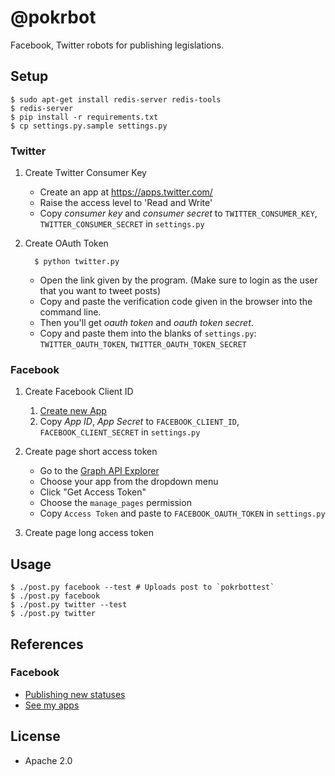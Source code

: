 # @pokrbot

Facebook, Twitter robots for publishing legislations.

## Setup

    $ sudo apt-get install redis-server redis-tools
    $ redis-server
    $ pip install -r requirements.txt
    $ cp settings.py.sample settings.py

### Twitter

1. Create Twitter Consumer Key
    - Create an app at <https://apps.twitter.com/>
    - Raise the access level to 'Read and Write'
    - Copy *consumer key* and *consumer secret* to `TWITTER_CONSUMER_KEY`, `TWITTER_CONSUMER_SECRET` in `settings.py`

2. Create OAuth Token

         $ python twitter.py

     - Open the link given by the program. (Make sure to login as the user that you want to tweet posts)
     - Copy and paste the verification code given in the browser into the command line.<br>
     - Then you'll get *oauth token* and *oauth token secret*.
     - Copy and paste them into the blanks of `settings.py`: `TWITTER_OAUTH_TOKEN`, `TWITTER_OAUTH_TOKEN_SECRET`

### Facebook

1. Create Facebook Client ID
    1. [Create new App](https://developers.facebook.com/quickstarts/?platform=web)
    2. Copy *App ID*, *App Secret* to `FACEBOOK_CLIENT_ID`, `FACEBOOK_CLIENT_SECRET` in `settings.py`

1. Create page short access token
    - Go to the [Graph API Explorer](http://developers.facebook.com/tools/explorer/)
    - Choose your app from the dropdown menu
    - Click "Get Access Token"
    - Choose the `manage_pages` permission
    - Copy `Access Token` and paste to `FACEBOOK_OAUTH_TOKEN` in `settings.py`

1. Create page long access token

## Usage

    $ ./post.py facebook --test # Uploads post to `pokrbottest`
    $ ./post.py facebook
    $ ./post.py twitter --test
    $ ./post.py twitter

## References

### Facebook

- [Publishing new statuses](https://developers.facebook.com/docs/graph-api/reference/v2.2/page/feed#publish)
- [See my apps](https://developers.facebook.com/apps)

## License

- Apache 2.0
